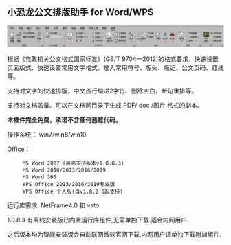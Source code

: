 ## 小恐龙公文排版助手 for Word/WPS

![小恐龙公文排版助手](img/xklbanner.jpg "公文助手")

根据《党政机关公文格式国家标准》(GB/T 9704—2012)的格式要求，快速设置页面版式、快速设置常用文字格式、插入常用符号、版头、版记、公文页码、红线等。

支持对文字的快速排版，中文首行缩进2字符、删除空白，断句重排等。

支持对文档盖章、可以在文档同目录下生成 PDF/ doc /图片 格式的副本。


**本插件完全免费，承诺不含任何恶意代码。**


操作系统： win7/win8/win10

Office： 

         MS Word 2007 (最高支持版本v1.0.8.3)
         MS Word 2010/2013/2016/2019
         MS Word 365
         WPS Office 2013/2016/2019专业版
         WPS Office 个人版(自v1.8.2.0起支持)

运行库需求: NetFrame4.0 和 vsto

1.0.8.3 有离线安装版已内置运行库组件,无需单独下载.适合内网用户.

之后版本均为智能安装版会自动联网微软官网下载,内网用户请单独下载附加组件.


